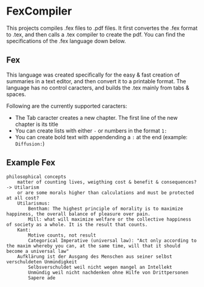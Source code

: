 # FexCompiler


This projects compiles .fex files to .pdf files. It first convertes the .fex format to .tex, and then calls a .tex compiler to create the pdf. You can find the specifications of the .fex language down below.

## Fex

This language was created specifically for the easy & fast creation of summaries in a text editor, and then convert it to a printable format. 
The language has no control caracters, and builds the .tex mainly from tabs & spaces.

Following are the currently supported caracters:
 - The Tab caracter creates a new chapter. The first line of the new chapter is its title
 - You can create lists with either `-` or numbers in the format `1:`
 - You can create bold text with appendending a `:` at the end (example: `Diffusion:`)

## Example Fex

```
philosophical concepts
	matter of counting lives, weigthing cost & benefit & consequences? -> Utilarism
	or are some morals higher than calculations and must be protected at all cost?
	Utilarismus:
		Bentham: The highest principle of morality is to maximize happiness, the overall balance of pleasure over pain.
		Mill: what will maximize welfare or the collective happiness of society as a whole. It is the result that counts. 
	Kant:
		Motive counts, not result
		Categorical Imperative (universal law): "Act only according to the maxim whereby you can, at the same time, will that it should become a universal law"
	Aufklärung ist der Ausgang des Menschen aus seiner selbst verschuldeten Unmündigkeit
		Selbsverschuldet weil nicht wegen mangel an Intellekt
		Unmündig weil nicht nachdenken ohne Hilfe von Drittpersonen
		Sapere ade
```